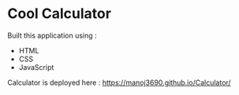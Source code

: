 # Cool Calculator

Built this application using :
* HTML
* CSS
* JavaScript

Calculator is deployed here :
https://manoj3690.github.io/Calculator/
